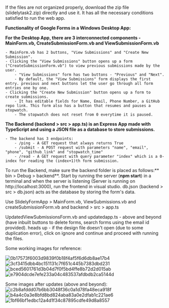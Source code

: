 If the files are not organized properly, download the zip file (slidelytask2.zip) directly and use it. It has all the necessary conditions satisfied to run the web app.

**Functionality of Google Forms in a Windows Desktop App:**

**For the Desktop App, there are 3 interconnected components - MainForm.vb, CreateSubmissionForm.vb and ViewSubmissionForm.vb**

    - MainForm.vb has 2 buttons, "View Submissions" and "Create New Submission".
    - Clicking the "View Submissions" button opens up a form ("CreateSubmissionForm.vb") to view previous submissions made by the user. 
        - "View Submissions" form has two buttons - "Previous" and "Next". 
        - By default, the "View Submissions" form displays the first entry. previous and next buttons let the user go through all form entries one by one.
    - Clicking the "Create New Submission" button opens up a form to create submissions.
        - It has editable fields for Name, Email, Phone Number, a GitHub repo link. This form also has a button that resumes and pauses a stopwatch.
        - The stopwatch does not reset from 0 everytime it is paused.

**The Backend (backend > src > app.ts) is an Express App made with TypeScript and using a JSON file as a database to store submissions.**

    - The backend has 3 endpoints:
        - /ping - A GET request that always returns True
        - /submit - A POST request with parameters "name", "email", "phone", "github_link" and "stopwatch_time"
        - /read - A GET request with query parameter "index" which is a 0-index for reading the (index+1)th form submission.

To run the Backend, make sure the backend folder is placed as follows:** bin > Debug > backend**. Start by running the server (**npm start**) in a terminal and when the server is listening (Server is running on http://localhost:3000), run the frontend in visual studio. db.json (backend > src > db.json) acts as the database by storing the form's data.

Use SlidelyFormApp > MainForm.vb, ViewSubmissions.vb and createSubmissionForm.vb and backend > src > app.ts

UpdatedViewSubmissionsForm.vb and updatedapp.ts - above and beyond (have inbuilt buttons to delete forms, search forms using the email id provided). heads up - if the design file doesn't open (due to some duplication error), click on ignore and continue and proceed with running the files.

Some working images for reference:

![0b17573f6003d9839f0b18f4af5f6d6db8ae17b4](https://github.com/maximistic/SlidelyFormApp/assets/110153672/292acaad-e3c3-4048-84b0-74e749f7f782)
![3cf3415dbb4bc151131c7f651c445b7383dbd231](https://github.com/maximistic/SlidelyFormApp/assets/110153672/17fc0523-1a1d-4e2d-8893-5098cf1452f5)
![bced5601761d3b04d7f0f5bd4ffe8b72d2d015ab](https://github.com/maximistic/SlidelyFormApp/assets/110153672/1afa98ca-7f7a-4b02-8e60-81931bc248de)
![e7904dcde7efe233a04c483537afdbdb2ca5144d](https://github.com/maximistic/SlidelyFormApp/assets/110153672/7199bd3b-fc92-4ea5-af95-ff2c9ec82b56)

Some images after updates (above and beyond):
![c2b8afddd07b6bb3048f36c0a1d78fa48eca918f](https://github.com/maximistic/SlidelyFormApp/assets/110153672/b73f1fc7-02fe-4947-b4cb-8b9e1ae6aa5f)
![b4a4c0a3e8bfd8bd824aba83a0e2dfab1c221ae6](https://github.com/maximistic/SlidelyFormApp/assets/110153672/0b04983e-84b4-4de0-b2f5-32417acd0895)
![1bf66bf1edbc12a4d1f34c87895cdfe49d8a8557](https://github.com/maximistic/SlidelyFormApp/assets/110153672/182223ec-d21d-487f-b0e6-13604fa817a3)

